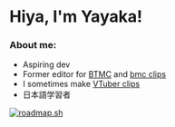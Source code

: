 # **Hiya, I'm Yayaka!**

### **About me:**

- Aspiring dev
- Former editor for [BTMC](https://www.youtube.com/@BTMCLive) and [bmc clips](https://www.youtube.com/@BTMCClips)
- I sometimes make [VTuber clips](https://youtube.com/@yayaka)
- 日本語学習者

[![roadmap.sh](https://roadmap.sh/card/tall/67cc24eafe4b7df03b01fd4d?variant=dark)](https://roadmap.sh)
